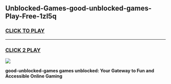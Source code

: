 
## Unblocked-Games-good-unblocked-games-Play-Free-1zl5q
<h3>
<a href="https://premium76.site?title=good-unblocked-games&ref=19M">CLICK TO PLAY</a></h3>
<hr>

<h3>
<a href="https://premium76.site?title=good-unblocked-games&ref=19M">CLICK 2 PLAY</a>
  
</h3>

<a href="https://premium76.site?title=good-unblocked-games&ref=19M"><img src="https://clearcache.store/games.png"></a>


**good-unblocked-games games unblocked: Your Gateway to Fun and Accessible Online Gaming**
